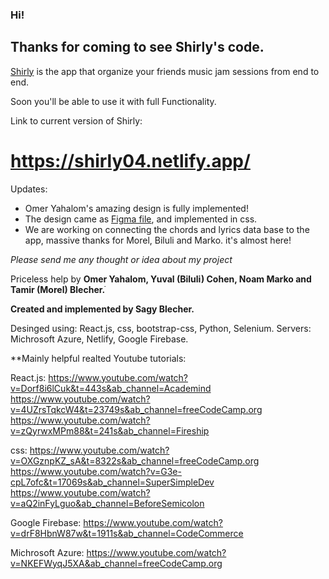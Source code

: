 ### Hi!
## Thanks for coming to see Shirly's code.

[Shirly](https://shirly04.netlify.app/) is the app that organize your friends music jam sessions from end to end.

Soon you'll be able to use it with full Functionality.

Link to current version of Shirly:

# https://shirly04.netlify.app/

Updates:
* Omer Yahalom's amazing design is fully implemented!
* The design came as [Figma file](https://www.figma.com/file/otWq5OmWek2T4rst5vmcRU/shirly-demo?node-id=0%3A1), and implemented in css.
* We are working on connecting the chords and lyrics data base to the app, massive thanks for Morel, Biluli and Marko.
it's almost here!

*Please send me any thought or idea about my project*

Priceless help by **Omer Yahalom, Yuval (Biluli) Cohen, Noam Marko and Tamir (Morel) Blecher.ֿ**

**Created and implemented by Sagy Blecher.**

Desinged using: React.js, css, bootstrap-css, Python, Selenium.
Servers: Michrosoft Azure, Netlify, Google Firebase.



**Mainly helpful realted Youtube tutorials:

React.js:
https://www.youtube.com/watch?v=Dorf8i6lCuk&t=443s&ab_channel=Academind
https://www.youtube.com/watch?v=4UZrsTqkcW4&t=23749s&ab_channel=freeCodeCamp.org
https://www.youtube.com/watch?v=zQyrwxMPm88&t=241s&ab_channel=Fireship

css:
https://www.youtube.com/watch?v=OXGznpKZ_sA&t=8322s&ab_channel=freeCodeCamp.org
https://www.youtube.com/watch?v=G3e-cpL7ofc&t=17069s&ab_channel=SuperSimpleDev
https://www.youtube.com/watch?v=aQ2inFyLguo&ab_channel=BeforeSemicolon

Google Firebase:
https://www.youtube.com/watch?v=drF8HbnW87w&t=1911s&ab_channel=CodeCommerce

Michrosoft Azure:
https://www.youtube.com/watch?v=NKEFWyqJ5XA&ab_channel=freeCodeCamp.org
